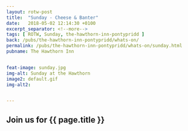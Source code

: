 ```yaml
---
layout: rotw-post
title:  "Sunday - Cheese & Banter"
date:   2018-05-02 12:14:30 +0100
excerpt_separator: <!--more-->
tags: [ ROTW, Sunday, the-hawthorn-inn-pontypridd ]
back: /pubs/the-hawthorn-inn-pontypridd/whats-on/
permalink: /pubs/the-hawthorn-inn-pontypridd/whats-on/sunday.html
pubname: The Hawthorn Inn


feat-image: sunday.jpg
img-alt: Sunday at the Hawthorn
image2: default.gif
img-alt2:


---
```


<h2>Join us for {{ page.title }}</h2>